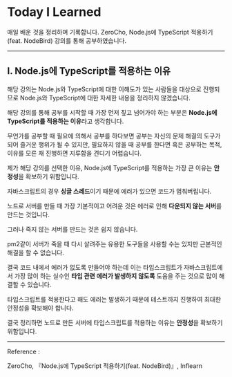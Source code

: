 # Today I Learned

매일 배운 것을 정리하며 기록합니다.
ZeroCho, Node.js에 TypeScript 적용하기(feat. NodeBird) 강의를 통해 공부하였습니다.

---

## I. Node.js에 TypeScript를 적용하는 이유

해당 강의는 Node.js와 TypeScript에 대한 이해도가 있는 사람들을 대상으로 진행되므로 Node.js와 TypeScript에 대한 자세한 내용을 정리하지 않겠습니다.

해당 강의를 통해 공부를 시작할 때 가장 먼저 짚고 넘어가야 하는 부분은 **Node.js에 TypeScript를 적용하는 이유**라고 생각합니다.

무언가를 공부할 때 필요에 의해서 공부를 하다보면 공부는 자신의 문제 해결의 도구가 되어 즐거운 행위가 될 수 있지만, 필요하지 않을 때 공부를 한다면 혹은 공부하는 목적, 이유를 모른 채 진행하면 지루함을 견디기 어렵습니다.

제가 해당 강의를 선택한 이유, Node.js에 TypeScript를 적용하는 가장 큰 이유는 **안정성**을 확보하기 위함입니다.

자바스크립트의 경우 **싱글 스레드**이기 때문에 에러가 있으면 코드가 멈춰버립니다.

노드로 서버를 만들 때 가장 기본적이고 어려운 것은 에러로 인해 **다운되지 않는 서버**를 만드는 것입니다.

그러나 죽지 않는 서버를 만드는 것은 쉽지 않습니다.

pm2같이 서버가 죽을 때 다시 살려주는 유용한 도구들을 사용할 수는 있지만 근본적인 해결을 할 수 없습니다.

결국 코드 내에서 에러가 없도록 만들어야 하는데 이는 타입스크립트가 자바스크립트에서 가장 많이 하는 실수인 **타입 관련 에러가 발생하지 않도록** 도움을 주는 것으로 많이 해결할 수 있습니다.

타입스크립트를 적용한다고 해도 에러는 발생하기 때문에 테스트까지 진행하여 최대한 안정성을 확보해야 합니다.

결국 정리하면 노드로 만든 서버에 타입스크립트를 적용하는 이유는 **안정성**을 확보하기 위함입니다.

---

Reference :

ZeroCho, 『Node.js에 TypeScript 적용하기(feat. NodeBird)』, Inflearn
